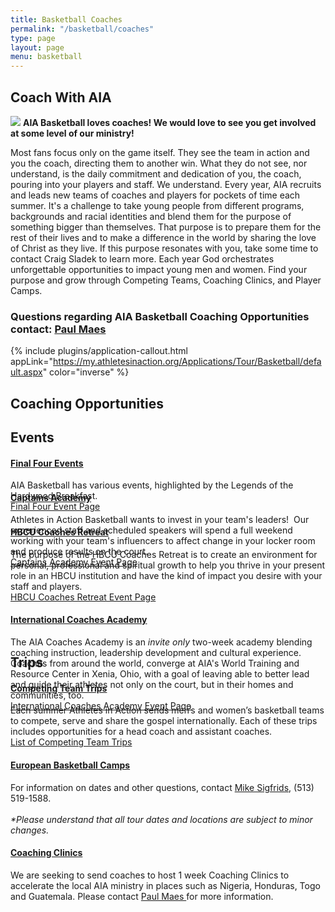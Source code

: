 ```yaml
---
title: Basketball Coaches
permalink: "/basketball/coaches"
type: page
layout: page
menu: basketball
---
```

<div class="container">
<h2 class="title text mb30">Coach <span class="light first-color">With AIA</span></h2>
<img class="col-md-6 pull-right" src="/uploads/basketball/coach1.jpg" />
<b>AIA Basketball loves coaches! We would love to see you get involved at some  level of our ministry!</b>

<p>Most fans focus only on the game itself. They see the team in action and you the coach, directing them to another win. What they do not see, nor understand, is the daily commitment and dedication of you, the coach, pouring into your players and staff. We understand. Every year, AIA recruits and leads new teams of coaches and players for pockets of time each summer. It's a challenge to take young people from different programs, backgrounds and racial identities and blend them for the purpose of something bigger than themselves. That purpose is to prepare them for the rest of their lives and to make a difference in the world by sharing the love of Christ as they live. If this purpose resonates with you, take some time to contact Craig Sladek to learn more. Each year God orchestrates unforgettable opportunities to impact young men and women. Find your purpose and grow through Competing Teams, Coaching Clinics, and Player Camps.</p>

<h3>Questions regarding AIA Basketball Coaching Opportunities contact: <a href="mailto:paul.maes@athletesinaction.org">Paul Maes</a></h3>
</div>


{% include plugins/application-callout.html appLink="https://my.athletesinaction.org/Applications/Tour/Basketball/default.aspx" color="inverse" %}

<div class="row">
<div class=" span-12 cell">
<div class="mt20"><h2 class="title text-center mb30">Coaching <span class="light first-color">Opportunities</span></h2>
<div class="container">
<div class="row">
<p></p>
<div class="mb40"></div>
<!-- space -->
<div class="col-md-6">
<h2>Events</h2>
<div class="panel-group" id="accordion" role="tablist" aria-multiselectable="true">
<div class="panel panel-default">
<div class="panel-heading" role="tab" id="c1ph1">
<h4 class="panel-title"><a data-toggle="collapse" data-parent="#accordion" href="#c1pb1" aria-expanded="false" aria-controls="c1pb1" class="collapsed"> Final Four Events <span class="panel-icon"></span> </a></h4>
</div>
<!-- End .panel-heading -->
<div id="c1pb1" class="panel-collapse collapse" role="tabpanel" aria-labelledby="c1ph1" aria-expanded="false" style="height: 0px;">
<div class="panel-body"><span>AIA Basketball has various events, highlighted by the Legends of the Hardwood Breakfast.&nbsp;</span><br><a href="/basketball/events/finalfour">Final Four Event Page</a></div>
<!-- End .panel-body --></div>
<!-- End .panel-collapse --></div>
<!-- End .panel -->
<div class="panel panel-default">
<div class="panel-heading" role="tab" id="c1ph2">
<h4 class="panel-title"><a data-toggle="collapse" data-parent="#accordion" href="#c1pb2" aria-expanded="false" aria-controls="c1pb2" class="collapsed">Captains Academy</a></h4>
</div>
<!-- End .panel-heading -->
<div id="c1pb2" class="panel-collapse collapse" role="tabpanel" aria-labelledby="c1ph2" aria-expanded="false" style="height: 0px;">
<div class="panel-body"><span>Athletes in Action Basketball wants to invest in your team's leaders! &nbsp;Our experienced staff and scheduled speakers will spend a full weekend working with your team's influencers to affect change in your locker room and produce results on the court.</span><br><a href="/basketball/events/captains">Captains Academy Event Page</a></div>
<!-- End .panel-body --></div>
<!-- End .panel-collapse --></div>
<!-- End .panel -->
<div class="panel panel-default">
<div class="panel-heading" role="tab" id="c1ph3">
<h4 class="panel-title"><a data-toggle="collapse" data-parent="#accordion" href="#c1pb3" aria-expanded="false" aria-controls="c1pb3" class="collapsed"> HBCU Coaches Retreat</a></h4>
</div>
<!-- End .panel-heading -->
<div id="c1pb3" class="panel-collapse collapse" role="tabpanel" aria-labelledby="c1ph3" aria-expanded="false">
<div class="panel-body"><span>The&nbsp;purpose of the HBCU Coaches Retreat is to create an environment for personal, professional and spiritual growth to help you thrive in your present role in an HBCU institution and have the kind of impact you desire with your staff and players.</span><br><a href="/basketball/events/hbcu">HBCU Coaches Retreat Event Page</a></div>
<!-- End .panel-body --></div>
<!-- End .panel-collapse --></div>
<!-- End .panel -->
<div class="panel panel-default">
<div class="panel-heading" role="tab" id="c1ph4">
<h4 class="panel-title"><a data-toggle="collapse" data-parent="#accordion" href="#c1pb4" aria-expanded="false" aria-controls="c1pb4" class="collapsed"> International Coaches Academy<span class="panel-icon"></span></a></h4>
</div>
<!-- End .panel-heading -->
<div id="c1pb4" class="panel-collapse collapse" role="tabpanel" aria-labelledby="c1ph4" aria-expanded="false" style="height: 0px;">
<div class="panel-body"><span>The AIA Coaches Academy is an </span><em>invite only</em><span> two-week academy&nbsp;blending coaching instruction, leadership development and cultural experience. Coaches from around the world, converge at AIA's World Training and Resource Center in Xenia, Ohio, with a goal of leaving able to better&nbsp;<span>lead and guide their athletes not only on the court, but in their homes and communities, too.</span></span><br><a href="/basketball/events/coachesacademy">International Coaches Academy Event Page</a>&nbsp;</div>
</div>
</div>
</div>
</div>
<!-- space -->
<div class="col-md-6">
<h2>Trips</h2>
<div class="panel-group" id="accordion" role="tablist" aria-multiselectable="true">
<div class="panel panel-default">
<div class="panel-heading" role="tab" id="c2ph1">
<h4 class="panel-title"><a data-toggle="collapse" data-parent="#accordion" href="#c2pb1" aria-expanded="false" aria-controls="c2pb1"> Competing Team Trips <span class="panel-icon"></span> </a></h4>
</div>
<!-- End .panel-heading -->
<div id="c2pb1" class="panel-collapse collapse in" role="tabpanel" aria-labelledby="c2ph1">
<div class="panel-body"><span>Each summer Athletes in Action sends men’s and women’s basketball teams to compete, serve and share the gospel internationally. Each of these trips includes opportunities for a head coach and assistant coaches.</span><br><a href="/basketball/teams">List of Competing Team Trips</a></div>
<!-- End .panel-body --></div>
<!-- End .panel-collapse --></div>
<!-- End .panel -->
<div class="panel panel-default">
<div class="panel-heading" role="tab" id="c2ph2">
<h4 class="panel-title"><a class="" data-toggle="collapse" data-parent="#accordion" href="#c2pb2" aria-expanded="true" aria-controls="c2pb2"> European Basketball Camps <span class="panel-icon"></span> </a></h4>
</div>
<!-- End .panel-heading -->
<div id="c2pb2" class="panel-collapse collapse in" role="tabpanel" aria-labelledby="c2ph2" aria-expanded="true" style="">
<div class="panel-body">For information on dates and other questions, contact <a href="https://mail.google.com/mail/?view=cm&amp;fs=1&amp;tf=1&amp;to=mikesigfrids@aol.com" target="_blank">Mike Sigfrids</a>, (513) 519-1588. <br><br><em>*Please understand that all tour dates and locations are subject to minor changes.</em></div>
<!-- End .panel-body --></div>
<!-- End .panel-collapse --></div>
<!-- End .panel -->
<div class="panel panel-default">
<div class="panel-heading" role="tab" id="c2ph3">
<h4 class="panel-title"><a class="collapsed" data-toggle="collapse" data-parent="#accordion" href="#c2pb3" aria-expanded="false" aria-controls="c2pb3"> Coaching Clinics<span class="panel-icon"></span> </a></h4>
</div>
<!-- End .panel-heading -->
<div id="c2pb3" class="panel-collapse collapse" role="tabpanel" aria-labelledby="c2ph3">
<div class="panel-body">We are seeking to send coaches to host 1 week Coaching Clinics to accelerate the local AIA ministry in places such as Nigeria, Honduras, Togo and Guatemala. Please contact <a href="https://mail.google.com/mail/?view=cm&amp;fs=1&amp;tf=1&amp;to=paul.maes@athletesinaction.org" target="_blank">Paul Maes </a> for more information.</div>
<!-- End .panel-body --></div>
<!-- End .panel-collapse --></div>
<!-- End .panel --> <!-- End .row -->
<p></p>
<!-- End .container -->
<p></p>
</div>
</div>
</div>
</div>
</div></div></div>